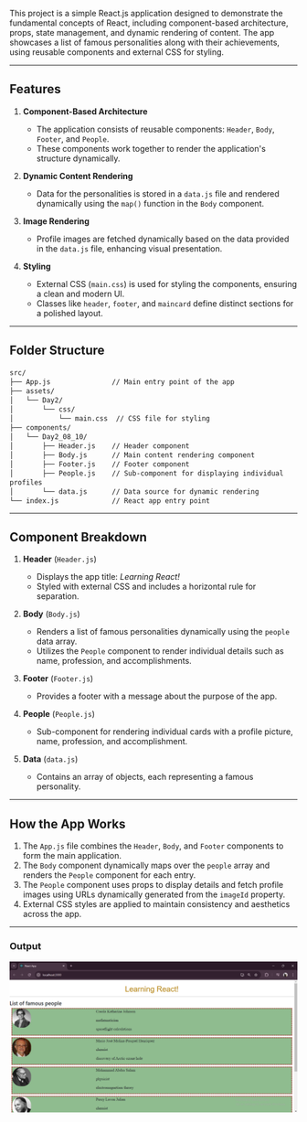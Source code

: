 This project is a simple React.js application designed to demonstrate the fundamental concepts of React, including component-based architecture, props, state management, and dynamic rendering of content. The app showcases a list of famous personalities along with their achievements, using reusable components and external CSS for styling.

---

## Features

1. **Component-Based Architecture**  
   - The application consists of reusable components: `Header`, `Body`, `Footer`, and `People`.  
   - These components work together to render the application's structure dynamically.  

2. **Dynamic Content Rendering**  
   - Data for the personalities is stored in a `data.js` file and rendered dynamically using the `map()` function in the `Body` component.  

3. **Image Rendering**  
   - Profile images are fetched dynamically based on the data provided in the `data.js` file, enhancing visual presentation.  

4. **Styling**  
   - External CSS (`main.css`) is used for styling the components, ensuring a clean and modern UI.  
   - Classes like `header`, `footer`, and `maincard` define distinct sections for a polished layout.  

---

## Folder Structure  

```
src/
├── App.js               // Main entry point of the app
├── assets/
│   └── Day2/
│       └── css/
│           └── main.css  // CSS file for styling
├── components/
│   └── Day2_08_10/
│       ├── Header.js    // Header component
│       ├── Body.js      // Main content rendering component
│       ├── Footer.js    // Footer component
│       ├── People.js    // Sub-component for displaying individual profiles
│       └── data.js      // Data source for dynamic rendering
└── index.js             // React app entry point
```

---

## Component Breakdown

1. **Header** (`Header.js`)  
   - Displays the app title: *Learning React!*  
   - Styled with external CSS and includes a horizontal rule for separation.

2. **Body** (`Body.js`)  
   - Renders a list of famous personalities dynamically using the `people` data array.  
   - Utilizes the `People` component to render individual details such as name, profession, and accomplishments.

3. **Footer** (`Footer.js`)  
   - Provides a footer with a message about the purpose of the app.  

4. **People** (`People.js`)  
   - Sub-component for rendering individual cards with a profile picture, name, profession, and accomplishment.

5. **Data** (`data.js`)  
   - Contains an array of objects, each representing a famous personality.  

---

## How the App Works  

1. The `App.js` file combines the `Header`, `Body`, and `Footer` components to form the main application.  
2. The `Body` component dynamically maps over the `people` array and renders the `People` component for each entry.  
3. The `People` component uses props to display details and fetch profile images using URLs dynamically generated from the `imageId` property.  
4. External CSS styles are applied to maintain consistency and aesthetics across the app.  

---

### Output
![Output](./Output.png)